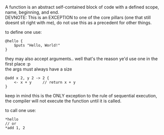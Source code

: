 A function is an abstract self-contained block of code with a defined scope, name, beginning, and end.  
DEVNOTE: This is an EXCEPTION to one of the core pillars (one that still doesnt sit right with me), do not use this as a precedent for other things.

to define one use:
```
@hello {
    $puts "Hello, World!"
}
```

they may also accept arguments.. well that's the reason ye'd use one in the first place :p  
the args must always have a size
```
@add x 2, y 2 -> 2 {
    <- x + y     // return x + y
}
```

keep in mind this is the ONLY exception to the rule of sequential execution, the compiler will not execute the function until it is called.  

to call one use:
```
*hello
// or
*add 1, 2
```
